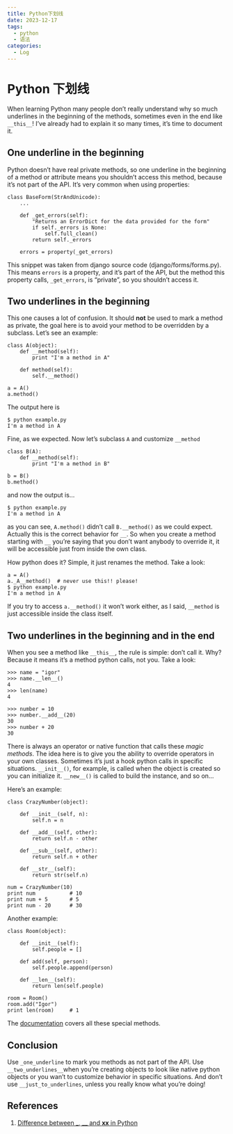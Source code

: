 ```yaml
---
title: Python下划线 
date: 2023-12-17
tags: 
  - python
  - 语法
categories: 
  - Log
---
```


# Python 下划线

When learning Python many people don’t really understand why so much underlines in the beginning of the methods, sometimes even in the end like `__this__`! I’ve already had to explain it so many times, it’s time to document it.

<!-- more -->

## One underline in the beginning

Python doesn’t have real private methods, so one underline in the beginning of a method or attribute means you shouldn’t access this method, because it’s not part of the API. It’s very common when using properties:

```
class BaseForm(StrAndUnicode):
    ...

    def _get_errors(self):
        "Returns an ErrorDict for the data provided for the form"
        if self._errors is None:
            self.full_clean()
        return self._errors

    errors = property(_get_errors)
```

This snippet was taken from django source code (django/forms/forms.py). This means `errors` is a property, and it’s part of the API, but the method this property calls, `_get_errors`, is “private”, so you shouldn’t access it.

## Two underlines in the beginning

This one causes a lot of confusion. It should **not** be used to mark a method as private, the goal here is to avoid your method to be overridden by a subclass. Let’s see an example:

```
class A(object):
    def __method(self):
        print "I'm a method in A"

    def method(self):
        self.__method()

a = A()
a.method()
```

The output here is

```
$ python example.py
I'm a method in A
```

Fine, as we expected. Now let’s subclass `A` and customize `__method`

```
class B(A):
    def __method(self):
        print "I'm a method in B"

b = B()
b.method()
```

and now the output is…

```
$ python example.py
I'm a method in A
```

as you can see, `A.method()` didn’t call `B.__method()` as we could expect. Actually this is the correct behavior for `__`. So when you create a method starting with `__` you’re saying that you don’t want anybody to override it, it will be accessible just from inside the own class.

How python does it? Simple, it just renames the method. Take a look:

```
a = A()
a._A__method()  # never use this!! please!
$ python example.py
I'm a method in A
```

If you try to access `a.__method()` it won’t work either, as I said, `__method` is just accessible inside the class itself.

## Two underlines in the beginning and in the end

When you see a method like `__this__`, the rule is simple: don’t call it. Why? Because it means it’s a method python calls, not you. Take a look:

```
>>> name = "igor"
>>> name.__len__()
4
>>> len(name)
4

>>> number = 10
>>> number.__add__(20)
30
>>> number + 20
30
```

There is always an operator or native function that calls these *magic methods*. The idea here is to give you the ability to override operators in your own classes. Sometimes it’s just a hook python calls in specific situations. `__init__()`, for example, is called when the object is created so you can initialize it. `__new__()` is called to build the instance, and so on…

Here’s an example:

```
class CrazyNumber(object):

    def __init__(self, n):
        self.n = n

    def __add__(self, other):
        return self.n - other

    def __sub__(self, other):
        return self.n + other

    def __str__(self):
        return str(self.n)

num = CrazyNumber(10)
print num           # 10
print num + 5       # 5
print num - 20      # 30
```

Another example:

```
class Room(object):

    def __init__(self):
        self.people = []

    def add(self, person):
        self.people.append(person)

    def __len__(self):
        return len(self.people)

room = Room()
room.add("Igor")
print len(room)     # 1
```

The [documentation](http://docs.python.org/reference/datamodel.html#special-method-names) covers all these special methods.

## Conclusion

Use `_one_underline` to mark you methods as not part of the API. Use `__two_underlines__`when you’re creating objects to look like native python objects or you wan’t to customize behavior in specific situations. And don’t use `__just_to_underlines`, unless you really know what you’re doing!

## References

1. [Difference between _, __ and __xx__ in Python](https://igorsobreira.com/2010/09/16/difference-between-one-underline-and-two-underlines-in-python.html)